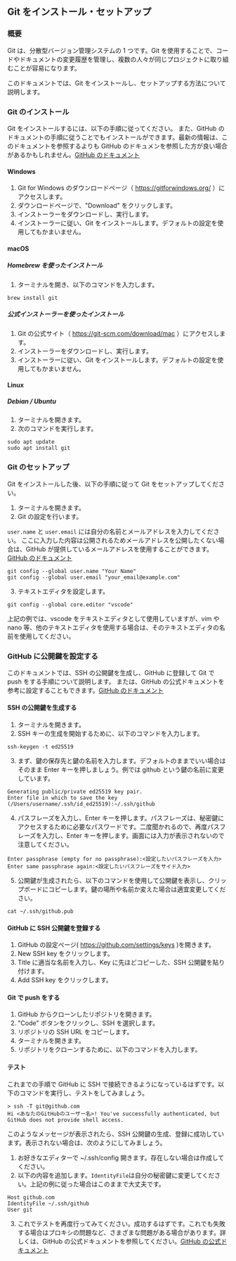 ## Git をインストール・セットアップ

### 概要

Git は、分散型バージョン管理システムの 1 つです。Git を使用することで、コードやドキュメントの変更履歴を管理し、複数の人々が同じプロジェクトに取り組むことが容易になります。

このドキュメントでは、Git をインストールし、セットアップする方法について説明します。

### Git のインストール

Git をインストールするには、以下の手順に従ってください。
また、GitHub のドキュメントの手順に従うことでもインストールができます。最新の情報は、このドキュメントを参照するよりも GitHub のドキュメンを参照した方が良い場合があるかもしれません。[GitHub のドキュメント](https://docs.github.com/ja/get-started/quickstart/set-up-git)

#### Windows

1. Git for Windows のダウンロードページ（ https://gitforwindows.org/ ）にアクセスします。
2. ダウンロードページで、"Download" をクリックします。
3. インストーラーをダウンロードし、実行します。
4. インストーラーに従い、Git をインストールします。デフォルトの設定を使用してもかまいません。

#### macOS

##### Homebrew を使ったインストール

1. ターミナルを開き、以下のコマンドを入力します。

```
brew install git
```

##### 公式インストーラーを使ったインストール

1. Git の公式サイト（ https://git-scm.com/download/mac ）にアクセスします。
2. インストーラーをダウンロードし、実行します。
3. インストーラーに従い、Git をインストールします。デフォルトの設定を使用してもかまいません。

#### Linux

##### Debian / Ubuntu

1. ターミナルを開きます。
2. 次のコマンドを実行します。

```
sudo apt update
sudo apt install git
```

### Git のセットアップ

Git をインストールした後、以下の手順に従って Git をセットアップしてください。

1. ターミナルを開きます。
2. Git の設定を行います。

`user.name` と `user.email` には自分の名前とメールアドレスを入力してください。
ここに入力した内容は公開されるためメールアドレスを公開したくない場合は、GitHub が提供しているメールアドレスを使用することができます。[GitHub のドキュメント](https://docs.github.com/ja/account-and-profile/setting-up-and-managing-your-personal-account-on-github/managing-email-preferences/setting-your-commit-email-address#setting-your-commit-email-address-on-github)

```
git config --global user.name "Your Name"
git config --global user.email "your_email@example.com"
```

3. テキストエディタを設定します。

```
git config --global core.editor "vscode"
```

上記の例では、vscode をテキストエディタとして使用していますが、vim や nano 等、他のテキストエディタを使用する場合は、そのテキストエディタの名前を使用してください。

### GitHub に公開鍵を設定する

このドキュメントでは、SSH の公開鍵を生成し、GitHub に登録して Git で push をする手順について説明します。
または、GitHub の公式ドキュメントを参考に設定することもできます。[GitHub のドキュメント](https://docs.github.com/ja/authentication/connecting-to-github-with-ssh)

#### SSH の公開鍵を生成する

1. ターミナルを開きます。
2. SSH キーの生成を開始するために、以下のコマンドを入力します。

```
ssh-keygen -t ed25519
```

3. まず、鍵の保存先と鍵の名前を入力します。デフォルトのままでいい場合はそのまま Enter キーを押しましょう。例では github という鍵の名前に変更しています。

```
Generating public/private ed25519 key pair.
Enter file in which to save the key (/Users/username/.ssh/id_ed25519):~/.ssh/github
```

4.  パスフレーズを入力し、Enter キーを押します。パスフレーズは、秘密鍵にアクセスするために必要なパスワードです。二度聞かれるので、再度パスフレーズを入力し、Enter キーを押します。画面には入力が表示されないので注意してください。

```
Enter passphrase (empty for no passphrase):<設定したいパスフレーズを入力>
Enter same passphrase again:<設定したいパスフレーズをサイド入力>
```

5.  公開鍵が生成されたら、以下のコマンドを使用して公開鍵を表示し、クリップボードにコピーします。鍵の場所や名前か変えた場合は適宜変更してください。

```
cat ~/.ssh/github.pub
```

#### GitHub に SSH 公開鍵を登録する

1. GitHub の設定ページ( https://github.com/settings/keys )を開きます。
2. New SSH key をクリックします。
3. Title に適当な名前を入力し、Key に先ほどコピーした、SSH 公開鍵を貼り付けます。
4. Add SSH key をクリックします。

#### Git で push をする

1. GitHub からクローンしたリポジトリを開きます。
2. "Code" ボタンをクリックし、SSH を選択します。
3. リポジトリの SSH URL をコピーします。
4. ターミナルを開きます。
5. リポジトリをクローンするために、以下のコマンドを入力します。

#### テスト

これまでの手順で GitHub に SSH で接続できるようになっているはずです。以下のコマンドを実行し、テストをしてみましょう。

```
> ssh -T git@github.com
Hi <あなたのGitHubのユーザー名>! You've successfully authenticated, but GitHub does not provide shell access.
```

このようなメッセージが表示されたら、SSH 公開鍵の生成、登録に成功しています。表示されない場合は、次のようにしてみましょう。

1. お好きなエディターで ~/.ssh/config 開きます。存在しない場合は作成してください。
2. 以下の内容を追加します。`IdentityFile`は自分の秘密鍵に変更してください。上記の例に従った場合はこのままで大丈夫です。

```
Host github.com
IdentityFile ~/.ssh/github
User git
```

3. これでテストを再度行ってみてください。成功するはずです。これでも失敗する場合はプロキシの問題など、さまざまな問題がある場合があります。詳しくは、GitHub の公式ドキュメントを参照してください。[GitHub の公式ドキュメント](https://docs.github.com/ja/authentication/connecting-to-github-with-ssh)
